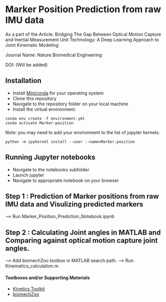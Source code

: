 # Marker Position Prediction from raw IMU data
As a part of the Article: Bridging The Gap Between Optical Motion Capture and Inertial Measurement Unit Technology: A Deep Learning Approach to Joint Kinematic Modeling

Journal Name: Nature Biomedical Engineering

DOI: (Will be added)

## Installation
- Install [Miniconda](https://docs.anaconda.com/miniconda/) for your operating system 
- Clone this repository
- Navigate to the repository folder on your local machine
- Install the virtual environment:
```
conda env create -f environment.yml
conda activate Marker-position
```
Note: you may need to add your environment to the list of jupyter kernels:
```
python -m ipykernel install --user --name=Marker-position
```

## Running Jupyter notebooks
- Navigate to the notebooks subfolder
- Launch jupyter
- Navigate to appropriate notebook on your browser

## Step 1 : Prediction of Marker positions from raw IMU data and Visulizing predicted markers
  --> Run Marker_Position_Prediction_Notebook.ipynb

## Step 2 : Calculating Joint angles in MATLAB and Comparing against optical motion capture joint angles.
 --> Add biomechZoo toolbox in MATLAB search path.
 --> Run Kinematics_calculation.m

#### Toolboxes and/or Supporting Materials

- [Kinetics Toolkit](https://kineticstoolkit.uqam.ca/doc/index.php)
- [biomechZoo](https://github.com/PhilD001/biomechZoo)
